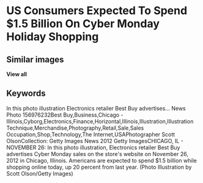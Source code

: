 # US Consumers Expected To Spend $1.5 Billion On Cyber Monday Holiday Shopping

## Similar images

**View all**    

## Keywords

In this photo illustration Electronics retailer Best Buy advertises... News Photo
156976232Best Buy,Business,Chicago - Illinois,Cyborg,Electronics,Finance,Horizontal,Illinois,Illustration,Illustration
Technique,Merchandise,Photography,Retail,Sale,Sales Occupation,Shop,Technology,The
Internet,USAPhotographer Scott OlsonCollection: Getty Images News 2012 Getty ImagesCHICAGO,
IL - NOVEMBER 26:  In this photo illustration, Electronics retailer Best Buy advertises
Cyber Monday sales on the store's website on November 26, 2012 in Chicago, Illinois.
Americans are expected to spend $1.5 billion while shopping online today, up 20 percent
from last year.  (Photo Illustration by Scott Olson/Getty Images)

